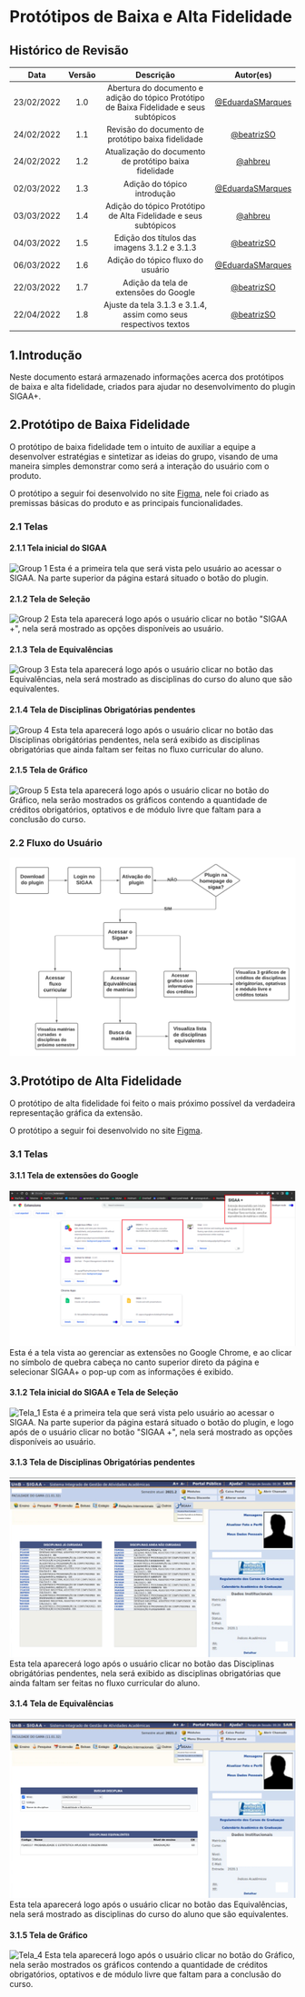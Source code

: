 # Protótipos de Baixa e Alta Fidelidade

## Histórico de Revisão

|Data|Versão|Descrição|Autor(es)|
|:--:|:--:|:--:|:--:|
|23/02/2022|1.0|Abertura do documento e adição do tópico Protótipo de Baixa Fidelidade e seus subtópicos|[@EduardaSMarques](https://github.com/EduardaSMarques)|
|24/02/2022|1.1|Revisão do documento de protótipo baixa fidelidade|[@beatrizSO](https://github.com/beatrizSO)|
|24/02/2022|1.2|Atualização do documento de protótipo baixa fidelidade|[@ahbreu](https://github.com/ahbreu)|
|02/03/2022|1.3|Adição do tópico introdução |[@EduardaSMarques](https://github.com/EduardaSMarques)|
|03/03/2022|1.4|Adição do tópico Protótipo de Alta Fidelidade e seus subtópicos|[@ahbreu](https://github.com/ahbreu)|
|04/03/2022|1.5|Edição dos títulos das imagens 3.1.2 e 3.1.3|[@beatrizSO](https://github.com/beatrizSO)|
|06/03/2022|1.6|Adição do tópico fluxo do usuário |[@EduardaSMarques](https://github.com/EduardaSMarques)|
|22/03/2022|1.7|Adição da tela de extensões do Google |[@beatrizSO](https://github.com/beatrizSO)|
|22/04/2022|1.8|Ajuste da tela 3.1.3 e 3.1.4, assim como seus respectivos textos|[@beatrizSO](https://github.com/beatrizSO)|

## 1.Introdução

Neste documento estará armazenado informações acerca dos protótipos de baixa e alta fidelidade, criados para ajudar no desenvolvimento do plugin SIGAA+.

## 2.Protótipo de Baixa Fidelidade
 
O protótipo de baixa fidelidade tem o intuito de auxiliar a equipe a desenvolver estratégias e sintetizar as ideias do grupo, visando de uma maneira simples demonstrar como será a interação do usuário com o produto.

 O protótipo a seguir foi desenvolvido no site [Figma](https://www.figma.com/file/0cItStyTdqlQQzvB0TiH7s/Untitled?node-id=0%3A1), nele foi criado as premissas básicas do produto e as principais funcionalidades.

### 2.1 Telas

#### 2.1.1 Tela inicial do SIGAA
![Group 1](https://user-images.githubusercontent.com/56367128/155628654-e9fad280-9741-46eb-9d5d-7394094e5beb.png)
Esta é a primeira tela que será vista pelo usuário ao acessar o SIGAA. Na parte superior da página estará situado o botão do plugin.

#### 2.1.2 Tela de Seleção
![Group 2](https://user-images.githubusercontent.com/56367128/155628653-a22e93e2-9f3a-43b7-aa24-cd5403d0a4be.png)
Esta tela aparecerá logo após o usuário clicar no botão "SIGAA +", nela será mostrado as opções disponíveis ao usuário. 

#### 2.1.3 Tela de Equivalências
![Group 3](https://user-images.githubusercontent.com/56367128/155628650-8b393f6f-ecd0-4d0a-97db-3d21b5aa989c.png)
Esta tela aparecerá logo após o usuário clicar no botão das Equivalências, nela será mostrado as disciplinas do curso do aluno que são equivalentes. 

#### 2.1.4 Tela de Disciplinas Obrigatórias pendentes
![Group 4](https://user-images.githubusercontent.com/56367128/155628648-b4d7be01-ab0e-4cee-9cbf-8b4bd939a1dd.png)
Esta tela aparecerá logo após o usuário clicar no botão das Disciplinas obrigátórias pendentes, nela será exibido as disciplinas obrigatórias que ainda faltam ser feitas no fluxo curricular do aluno. 

#### 2.1.5 Tela de Gráfico
![Group 5](https://user-images.githubusercontent.com/56367128/155628643-e4b26bee-dbf3-40e1-b26a-33e43fc937fc.png)
Esta tela aparecerá logo após o usuário clicar no botão do Gráfico, nela serão mostrados os gráficos contendo a quantidade de créditos obrigatórios, optativos e de módulo livre que faltam para a conclusão do curso.

### 2.2 Fluxo do Usuário
![FluxoUser](https://github.com/fga-eps-mds/2021.2-Sigaa-Plus/blob/c3759115284660f18f26863d017086f15d211cc2/docs/assets/images/FluxoUser.png)

## 3.Protótipo de Alta Fidelidade

O protótipo de alta fidelidade foi feito o mais próximo possível da verdadeira representação gráfica da extensão.

 O protótipo a seguir foi desenvolvido no site [Figma](https://www.figma.com/file/kzVgAlaupPBHq35jsJhFoi/MDS-Alta-Fidelidade?node-id=4%3A129).
 
### 3.1 Telas

#### 3.1.1 Tela de extensões do Google
![Tela_1](https://github.com/fga-eps-mds/2021.2-Sigaa-Plus/blob/2d37519b3694a2252f43049271348c2cbad4ff00/docs/assets/images/Tela_5.png)
Esta é a tela vista ao gerenciar as extensões no Google Chrome, e ao clicar no símbolo de quebra cabeça no canto superior direto da página e selecionar SIGAA+ o pop-up com as informações é exibido.

#### 3.1.2 Tela inicial do SIGAA e Tela de Seleção
![Tela_1](https://user-images.githubusercontent.com/56367128/156667906-9b702c07-5be6-48d2-8e7b-d9c37e309bed.png)
Esta é a primeira tela que será vista pelo usuário ao acessar o SIGAA. Na parte superior da página estará situado o botão do plugin, e logo após de o usuário clicar no botão "SIGAA +", nela será mostrado as opções disponíveis ao usuário.

#### 3.1.3 Tela de Disciplinas Obrigatórias pendentes
![Tela_2](https://github.com/fga-eps-mds/2021.2-Sigaa-Plus/blob/6e11daca318bdecda18fc1659c22132cb1091a6f/docs/assets/images/Tela_2.png)
Esta tela aparecerá logo após o usuário clicar no botão das Disciplinas obrigátórias pendentes, nela será exibido as disciplinas obrigatórias que ainda faltam ser feitas no fluxo curricular do aluno. 

#### 3.1.4 Tela de Equivalências
![Tela_3](https://github.com/fga-eps-mds/2021.2-Sigaa-Plus/blob/cf9c37b1213e64ba3d3eab72b8b9b2a6256d8eb2/docs/assets/images/Tela_3.png)
Esta tela aparecerá logo após o usuário clicar no botão das Equivalências, nela será mostrado as disciplinas do curso do aluno que são equivalentes. 

#### 3.1.5 Tela de Gráfico
![Tela_4](https://user-images.githubusercontent.com/56367128/156668387-e6cda225-1303-4737-86bd-9859e03d19ed.png)
Esta tela aparecerá logo após o usuário clicar no botão do Gráfico, nela serão mostrados os gráficos contendo a quantidade de créditos obrigatórios, optativos e de módulo livre que faltam para a conclusão do curso.
